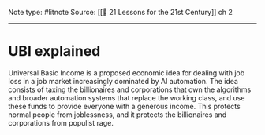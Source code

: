 Note type: #litnote
Source: [[📖 21 Lessons for the 21st Century]] ch 2

---
# UBI explained
Universal Basic Income is a proposed economic idea for dealing with job loss in a job market increasingly dominated by AI automation. The idea consists of taxing the billionaires and corporations that own the algorithms and broader automation systems that replace the working class, and use these funds to provide everyone with a generous income. This protects normal people from joblessness, and it protects the billionaires and corporations from populist rage.